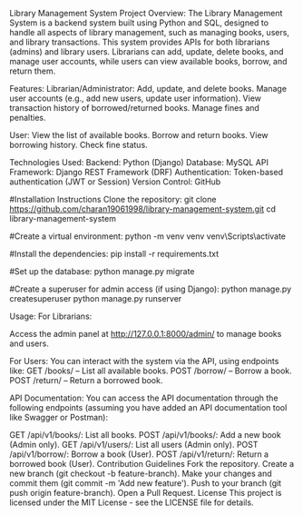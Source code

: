 Library Management System
Project Overview:
The Library Management System is a backend system built using Python and SQL, designed to handle all aspects of library management, such as managing books, users, and library transactions. This system provides APIs for both librarians (admins) and library users. Librarians can add, update, delete books, and manage user accounts, while users can view available books, borrow, and return them.

Features:
Librarian/Administrator:
  Add, update, and delete books.
  Manage user accounts (e.g., add new users, update user information).
  View transaction history of borrowed/returned books.
  Manage fines and penalties.

User:
View the list of available books.
Borrow and return books.
View borrowing history.
Check fine status.

Technologies Used:
Backend: Python (Django)
Database: MySQL
API Framework: Django REST Framework (DRF)
Authentication: Token-based authentication (JWT or Session)
Version Control: GitHub

#Installation Instructions
Clone the repository:
git clone https://github.com/charan19061998/library-management-system.git
cd library-management-system

#Create a virtual environment:
python -m venv venv
venv\Scripts\activate

#Install the dependencies:
pip install -r requirements.txt

#Set up the database:
python manage.py migrate

#Create a superuser for admin access (if using Django):
python manage.py createsuperuser
python manage.py runserver

Usage:
For Librarians:

Access the admin panel at http://127.0.0.1:8000/admin/ to manage books and users.

For Users:
You can interact with the system via the API, using endpoints like:
GET /books/ – List all available books.
POST /borrow/ – Borrow a book.
POST /return/ – Return a borrowed book.

API Documentation:
You can access the API documentation through the following endpoints (assuming you have added an API documentation tool like Swagger or Postman):

GET /api/v1/books/: List all books.
POST /api/v1/books/: Add a new book (Admin only).
GET /api/v1/users/: List all users (Admin only).
POST /api/v1/borrow/: Borrow a book (User).
POST /api/v1/return/: Return a borrowed book (User).
Contribution Guidelines
Fork the repository.
Create a new branch (git checkout -b feature-branch).
Make your changes and commit them (git commit -m 'Add new feature').
Push to your branch (git push origin feature-branch).
Open a Pull Request.
License
This project is licensed under the MIT License - see the LICENSE file for details.







